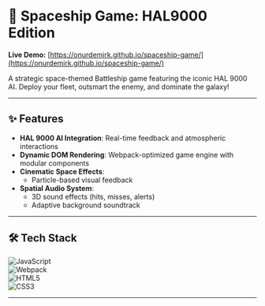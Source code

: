 # 🚀 Spaceship Game: HAL9000 Edition  

**Live Demo:** [https://onurdemirk.github.io/spaceship-game/](https://onurdemirk.github.io/spaceship-game/)  

A strategic space-themed Battleship game featuring the iconic HAL 9000 AI. Deploy your fleet, outsmart the enemy, and dominate the galaxy!  

---

## ✨ Features  
- **HAL 9000 AI Integration**: Real-time feedback and atmospheric interactions  
- **Dynamic DOM Rendering**: Webpack-optimized game engine with modular components  
- **Cinematic Space Effects**:   
  - Particle-based visual feedback  
- **Spatial Audio System**:  
  - 3D sound effects (hits, misses, alerts)  
  - Adaptive background soundtrack  
 

---

## 🛠 Tech Stack  
![JavaScript](https://img.shields.io/badge/JavaScript-ES6+-F7DF1E?logo=javascript)  
![Webpack](https://img.shields.io/badge/Webpack-5-8DD6F9?logo=webpack)  
![HTML5](https://img.shields.io/badge/HTML5-E34F26?logo=html5)  
![CSS3](https://img.shields.io/badge/CSS3-1572B6?logo=css3)  

---